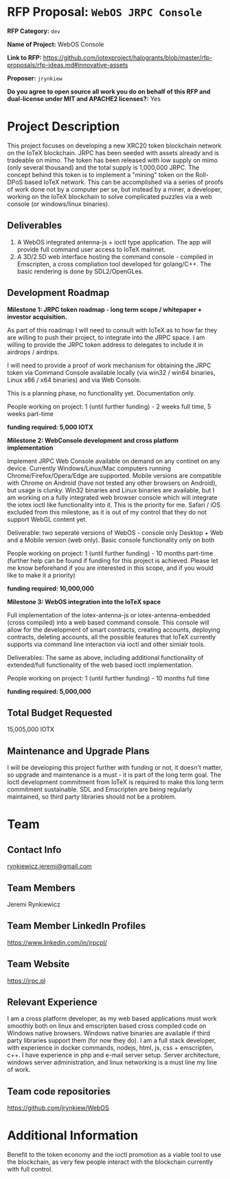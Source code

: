 # RFP Proposal: `WebOS JRPC Console`

**RFP Category:** `dev`

**Name of Project:** WebOS Console

**Link to RFP:** https://github.com/iotexproject/halogrants/blob/master/rfp-proposals/rfp-ideas.md#innovative-assets

**Proposer:** `jrynkiew`

**Do you agree to open source all work you do on behalf of this RFP and dual-license under MIT and APACHE2 licenses?:** Yes

# Project Description

This project focuses on developing a new XRC20 token blockchain network on the IoTeX blockchain. JRPC has been seeded with assets already and is tradeable on mimo. The token has been released with low supply on mimo (only several thousand) and the total supply is 1,000,000 JRPC. The concept behind this token is to implement a "mining" token on the Roll-DPoS based IoTeX network. This can be accomplished via a series of proofs of work done not by a computer per se, but instead by a miner, a developer, working on the IoTeX blockchain to solve complicated puzzles via a web console (or windows/linux binaries).

## Deliverables

1. A WebOS integrated antenna-js + ioctl type application. The app will provide full command user access to IoTeX mainnet.
2. A 3D/2.5D web interface hosting the command console - compiled in Emscripten, a cross compliation tool developed for golang/C++. The basic rendering is done by SDL2/OpenGLes.

## Development Roadmap

**Milestone 1: JRPC token roadmap - long term scope / whitepaper + investor acquisition.**

As part of this roadmap I will need to consult with IoTeX as to how far they are willing to push their project, to integrate into the JRPC space. I am willing to provide the JRPC token address to delegates to include it in airdrops / airdrips.

I will need to provide a proof of work mechanism for obtaining the JRPC token via Command Console available locally (via win32 / win64 binaries, Linux x86 / x64 binaries) and via Web Console.

This is a planning phase, no functionality yet. Documentation only.

People working on project: 1 (until further funding) - 2 weeks full time, 5 weeks part-time

**funding required: 5,000 IOTX**


**Milestone 2: WebConsole development and cross platform implementation** 

Implement JRPC Web Console available on demand on any continet on any device. Currently Windows/Linux/Mac computers running Chrome/Firefox/Opera/Edge are supported. Mobile versions are compatible with Chrome on Android (have not tested any other browsers on Android), but usage is clunky. Win32 binaries and Linux binaries are available, but I am working on a fully integrated web browser console which will integrate the iotex ioctl like functionality into it. This is the priority for me. Safari / iOS excluded from this milestone, as it is out of my control that they do not support WebGL content yet.

Deliverable: two seperate versions of WebOS - console only Desktop + Web and a Mobile version (web only). Basic console  functionality only on both

People working on project: 1 (until further funding) - 10 months part-time (further help can be found if funding for this project is achieved. Please let me know beforehand if you are interested in this scope, and if you would like to make it a priority)

**funding required: 10,000,000**


**Milestone 3: WebOS integration into the IoTeX space**

Full implementation of the iotex-antenna-js or iotex-antenna-embedded (cross compiled) into a web based command console. This console will allow for the development of smart contracts, creating accounts, deploying contracts, deleting accounts, all the possible features that IoTeX currently supports via command line interaction via ioctl and other simialr tools.

Deliverables: The same as above, including additional functionality of extended/full functionality of the web based ioctl implementation.

People working on project: 1 (until further funding) - 10 months full time

**funding required: 5,000,000**


## Total Budget Requested

15,005,000 IOTX

## Maintenance and Upgrade Plans

I will be developing this project further with funding or not, it doesn't matter, so upgrade and maintenance is a must - it is part of the long term goal. The Ioctl development commitment from IoTeX is required to make this long term commitment sustainable. SDL and Emscripten are being regularly maintained, so third party libraries should not be a problem.

# Team

## Contact Info

rynkiewicz.jeremi@gmail.com

## Team Members

Jeremi Rynkiewicz

## Team Member LinkedIn Profiles

https://www.linkedin.com/in/jrpcpl/

## Team Website

https://jrpc.pl

## Relevant Experience

I am a cross platform developer, as my web based applications must work smoothly both on linux and emscripten based cross compiled code on Windows native browsers. Windows native binaries are available if third party libraries support them (for now they do). I am a full stack developer, with experience in docker commands, nodejs, html, js, css + emscripten, c++.
I have experience in php and e-mail server setup. Server architecture, windows server administration, and linux networking is a must line my line of work.

## Team code repositories

https://github.com/jrynkiew/WebOS

# Additional Information

Benefit to the token economy and the ioctl promotion as a viable tool to use the blockchain, as very few people interact with the blockchain currently with full control.
